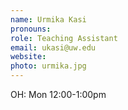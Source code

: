 ```yaml
---
name: Urmika Kasi
pronouns: 
role: Teaching Assistant
email: ukasi@uw.edu
website: 
photo: urmika.jpg
---
```


OH: Mon 12:00-1:00pm
